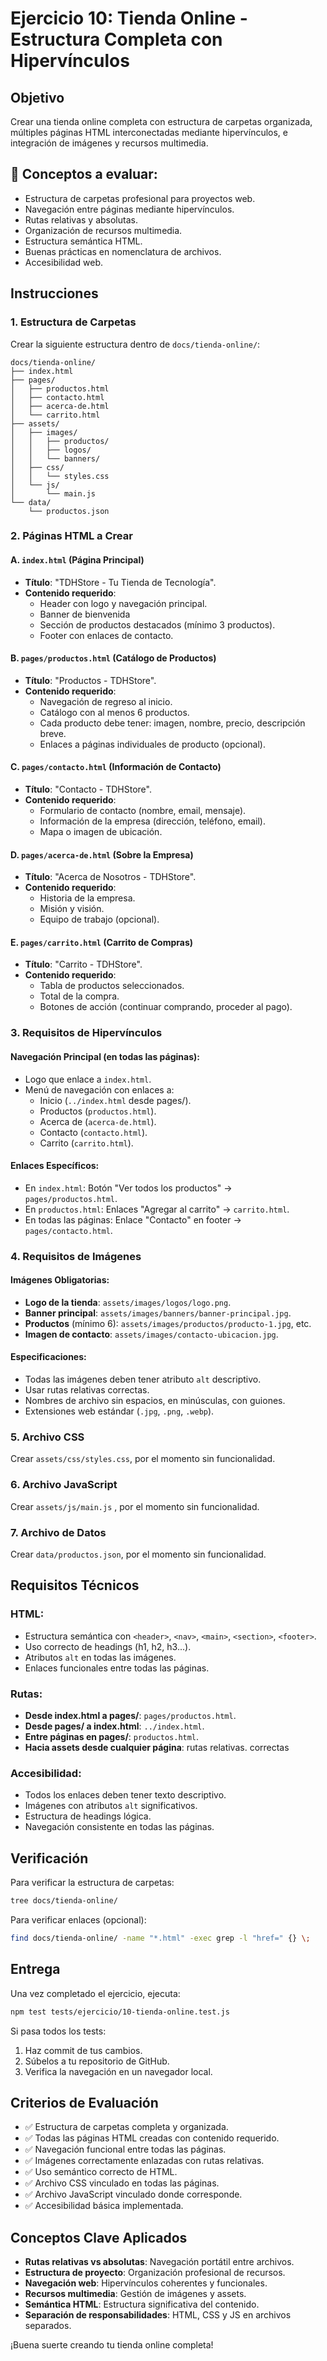 # Ejercicio 10: Tienda Online - Estructura Completa con Hipervínculos

## Objetivo
Crear una tienda online completa con estructura de carpetas organizada, múltiples páginas HTML interconectadas mediante hipervínculos, e integración de imágenes y recursos multimedia.

## 🎯 Conceptos a evaluar:
- Estructura de carpetas profesional para proyectos web.
- Navegación entre páginas mediante hipervínculos.
- Rutas relativas y absolutas.
- Organización de recursos multimedia.
- Estructura semántica HTML.
- Buenas prácticas en nomenclatura de archivos.
- Accesibilidad web.

## Instrucciones

### 1. Estructura de Carpetas

Crear la siguiente estructura dentro de `docs/tienda-online/`:

```
docs/tienda-online/
├── index.html
├── pages/
│   ├── productos.html
│   ├── contacto.html
│   ├── acerca-de.html
│   └── carrito.html
├── assets/
│   ├── images/
│   │   ├── productos/
│   │   ├── logos/
│   │   └── banners/
│   ├── css/
│   │   └── styles.css
│   └── js/
│       └── main.js
└── data/
    └── productos.json
```

### 2. Páginas HTML a Crear

#### A. `index.html` (Página Principal)
- **Título**: "TDHStore - Tu Tienda de Tecnología".
- **Contenido requerido**:
  - Header con logo y navegación principal.
  - Banner de bienvenida
  - Sección de productos destacados (mínimo 3 productos).
  - Footer con enlaces de contacto.

#### B. `pages/productos.html` (Catálogo de Productos)
- **Título**: "Productos - TDHStore".
- **Contenido requerido**:
  - Navegación de regreso al inicio.
  - Catálogo con al menos 6 productos.
  - Cada producto debe tener: imagen, nombre, precio, descripción breve.
  - Enlaces a páginas individuales de producto (opcional).

#### C. `pages/contacto.html` (Información de Contacto)
- **Título**: "Contacto - TDHStore".
- **Contenido requerido**:
  - Formulario de contacto (nombre, email, mensaje).
  - Información de la empresa (dirección, teléfono, email).
  - Mapa o imagen de ubicación.

#### D. `pages/acerca-de.html` (Sobre la Empresa)
- **Título**: "Acerca de Nosotros - TDHStore".
- **Contenido requerido**:
  - Historia de la empresa.
  - Misión y visión.
  - Equipo de trabajo (opcional).

#### E. `pages/carrito.html` (Carrito de Compras)
- **Título**: "Carrito - TDHStore".
- **Contenido requerido**:
  - Tabla de productos seleccionados.
  - Total de la compra.
  - Botones de acción (continuar comprando, proceder al pago).

### 3. Requisitos de Hipervínculos

#### Navegación Principal (en todas las páginas):
- Logo que enlace a `index.html`.
- Menú de navegación con enlaces a:
  - Inicio (`../index.html` desde pages/).
  - Productos (`productos.html`).
  - Acerca de (`acerca-de.html`).
  - Contacto (`contacto.html`).
  - Carrito (`carrito.html`).

#### Enlaces Específicos:
- En `index.html`: Botón "Ver todos los productos" → `pages/productos.html`.
- En `productos.html`: Enlaces "Agregar al carrito" → `carrito.html`.
- En todas las páginas: Enlace "Contacto" en footer → `pages/contacto.html`.

### 4. Requisitos de Imágenes

#### Imágenes Obligatorias:
- **Logo de la tienda**: `assets/images/logos/logo.png`.
- **Banner principal**: `assets/images/banners/banner-principal.jpg`.
- **Productos** (mínimo 6): `assets/images/productos/producto-1.jpg`, etc.
- **Imagen de contacto**: `assets/images/contacto-ubicacion.jpg`.

#### Especificaciones:
- Todas las imágenes deben tener atributo `alt` descriptivo.
- Usar rutas relativas correctas.
- Nombres de archivo sin espacios, en minúsculas, con guiones.
- Extensiones web estándar (`.jpg`, `.png`, `.webp`).

### 5. Archivo CSS

Crear `assets/css/styles.css`, por el momento sin funcionalidad.

### 6. Archivo JavaScript

Crear `assets/js/main.js` , por el momento sin funcionalidad.

### 7. Archivo de Datos

Crear `data/productos.json`, por el momento sin funcionalidad.

## Requisitos Técnicos

### HTML:
- Estructura semántica con `<header>`, `<nav>`, `<main>`, `<section>`, `<footer>`.
- Uso correcto de headings (h1, h2, h3...).
- Atributos `alt` en todas las imágenes.
- Enlaces funcionales entre todas las páginas.

### Rutas:
- **Desde index.html a pages/**: `pages/productos.html`.
- **Desde pages/ a index.html**: `../index.html`.
- **Entre páginas en pages/**: `productos.html`.
- **Hacia assets desde cualquier página**: rutas relativas. correctas

### Accesibilidad:
- Todos los enlaces deben tener texto descriptivo.
- Imágenes con atributos `alt` significativos.
- Estructura de headings lógica.
- Navegación consistente en todas las páginas.

## Verificación

Para verificar la estructura de carpetas:
```bash
tree docs/tienda-online/
```

Para verificar enlaces (opcional):
```bash
find docs/tienda-online/ -name "*.html" -exec grep -l "href=" {} \;
```

## Entrega

Una vez completado el ejercicio, ejecuta:
```bash
npm test tests/ejercicio/10-tienda-online.test.js
```

Si pasa todos los tests:
1. Haz commit de tus cambios.
2. Súbelos a tu repositorio de GitHub.
3. Verifica la navegación en un navegador local.

## Criterios de Evaluación

- ✅ Estructura de carpetas completa y organizada.
- ✅ Todas las páginas HTML creadas con contenido requerido.
- ✅ Navegación funcional entre todas las páginas.
- ✅ Imágenes correctamente enlazadas con rutas relativas.
- ✅ Uso semántico correcto de HTML.
- ✅ Archivo CSS vinculado en todas las páginas.
- ✅ Archivo JavaScript vinculado donde corresponde.
- ✅ Accesibilidad básica implementada.

## Conceptos Clave Aplicados

- **Rutas relativas vs absolutas**: Navegación portátil entre archivos.
- **Estructura de proyecto**: Organización profesional de recursos.
- **Navegación web**: Hipervínculos coherentes y funcionales.
- **Recursos multimedia**: Gestión de imágenes y assets.
- **Semántica HTML**: Estructura significativa del contenido.
- **Separación de responsabilidades**: HTML, CSS y JS en archivos separados.

¡Buena suerte creando tu tienda online completa!
